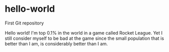 # hello-world
First Git repository

Hello world! I'm top 0.1% in the world in a game called Rocket League.
Yet I still consider myself to be bad at the game since the small population that is better than I am, is considerably better than I am.
